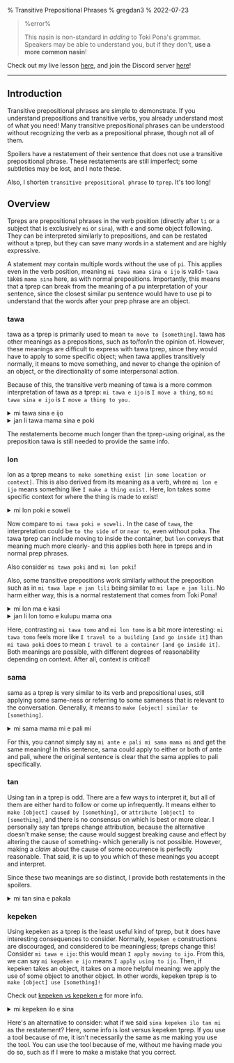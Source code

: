 % Transitive Prepositional Phrases
% gregdan3
% 2022-07-23

> %error%
>
> This nasin is non-standard in _adding_ to Toki Pona's grammar. Speakers may be able to understand you, but if they don't, **use a more common nasin**!

Check out my live lesson [here](https://youtu.be/NpcoCeNOptc), and join the Discord server [here](https://discord.com/invite/acN3PD5y7M)!

---

## Introduction

Transitive prepositional phrases are simple to demonstrate. If you understand
prepositions and transitive verbs, you already understand most of what you
need! Many transitive prepositional phrases can be understood without recognizing the verb as a prepositional phrase, though not all of them.

Spoilers have a restatement of their sentence that does not use a transitive prepositional phrase.
These restatements are still imperfect; some subtleties may be lost, and I note these.

Also, I shorten `transitive prepositional phrase` to `tprep`. It's too long!

## Overview

Tpreps are prepositional phrases in the verb position (directly after `li` or a subject that is exclusively `mi` or `sina`), with `e` and some object following. They can be interpreted similarly to prepositions, and can be restated without a tprep, but they can save many words in a statement and are highly expressive.

A statement may contain multiple words without the use of `pi`. This applies even in the verb position, meaning `mi tawa mama sina e ijo` is valid- `tawa` takes `mama sina` here, as with normal prepositions. Importantly, this means that a tprep can break from the meaning of a pu interpretation of your sentence, since the closest similar pu sentence would have to use pi to understand that the words after your prep phrase are an object.

### tawa

tawa as a tprep is primarily used to mean `to move to [something]`.
tawa has other meanings as a prepositions, such as
to/for/in the opinion of. However, these meanings are difficult to express with tawa
tprep, since they would have to apply to some specific object; when tawa applies transitively normally, it means to move something, and never to change the opinion of an object, or the directionality of some interpersonal action.

Because of this, the transitive verb meaning of tawa is a more common interpretation of tawa as a tprep: `mi tawa e ijo` is `I move a thing`, so `mi tawa sina e ijo` is `I move a thing to you.`

<details><summary> mi tawa sina e ijo </summary>
mi pana e ijo tawa sina

mi tawa e ijo tawa poka sina

</details>

<details><summary> jan li tawa mama sina e poki </summary>
jan li pana e poki tawa mama sina

jan li tawa e poki tawa poka pi mama sina

</details>

The restatements become much longer than the tprep-using original, as the preposition tawa is still needed to provide the same info.

### lon

lon as a tprep means `to make something exist [in some location or context]`. This is also derived from its meaning as a verb, where `mi lon e ijo` means something like `I make a thing exist.` Here, lon takes some specific context for where the thing is made to exist!

<details><summary> mi lon poki e soweli </summary>
mi pana e soweli tawa poki.

mi poki e soweli.

</details>

Now compare to `mi tawa poki e soweli.` In the case of `tawa`, the interpretation could be `to the side of` or `near to`, even without poka. The tawa tprep can include moving to inside the container, but `lon` conveys that meaning much more clearly- and this applies both here in tpreps and in normal prep phrases.

Also consider `mi tawa poki` and `mi lon poki`!

Also, some transitive prepositions work similarly without the preposition such as in `mi tawa lape e jan lili` being similar to `mi lape e jan lili`. No harm either way, this is a normal restatement that comes from Toki Pona!

<details><summary> mi lon ma e kasi </summary>
mi pana e kasi tawa ma
</details>

<details><summary> jan li lon tomo e kulupu mama ona </summary>
jan li tawa e kulupu mama pona tawa tomo
</details>

Here, contrasting `mi tawa tomo` and `mi lon tomo` is a bit more interesting: `mi tawa tomo` feels more like `I travel to a building [and go inside it]` than `mi tawa poki` does to mean `I travel to a container [and go inside it]`. Both meanings are possible, with different degrees of reasonability depending on context. After all, context is critical!

### sama

sama as a tprep is very similar to its verb and prepositional uses, still applying some same-ness or referring to some sameness that is relevant to the conversation. Generally, it means to `make [object] similar to [something]`.

<details><summary> mi sama mama mi e pali mi </summary>
mi ante e pali mi tawa ni: mi pali sama mama mi
</details>

For this, you cannot simply say `mi ante e pali mi sama mama mi` and get the same meaning! In this sentence, sama could apply to either or both of ante and pali, where the original sentence is clear that the sama applies to pali specifically.

### tan

Using tan in a tprep is odd. There are a few ways to interpret it, but all of them are either hard to follow or come up infrequently. It means either to `make [object] caused by [something],` or `attribute [object] to [something]`, and there is no consensus on which is best or more clear. I personally say tan tpreps change attribution, because the alternative doesn't make sense; the cause would suggest breaking cause and effect by altering the cause of something- which generally is not possible. However, making a _claim_ about the cause of some occurrence is perfectly reasonable. That said, it is up to you which of these meanings you accept and interpret.

Since these two meanings are so distinct, I provide both restatements in the spoilers.

<details><summary> mi tan sina e pakala </summary>

mi toki e ni: sina tan e pakala

mi ante e tan pakala tawa sina

</details>

### kepeken

Using kepeken as a tprep is the least useful kind of tprep, but it does have interesting consequences to consider. Normally, `kepeken e` constructions are discouraged, and considered to be meaningless; tpreps change this! Consider `mi tawa e ijo`: this would mean `I apply moving to ijo`. From this, we can say `mi kepeken e ijo` means `I apply using to ijo`. Then, if kepeken takes an object, it takes on a more helpful meaning: we apply the use of some object to another object. In other words, kepeken tprep is to `make [object] use [something]!`

Check out [kepeken vs kepeken e](./kepeken.html) for more info.

<details><summary> mi kepeken ilo e sina</summary>
mi ni e sina: sina kepeken ilo
</details>

Here's an alternative to consider: what if we said `sina kepeken ilo tan mi` as the restatement? Here, some info is lost versus kepeken tprep. If you use a tool because of me, it isn't necessarily the same as me making you use the tool. You can use the tool because of me, without me having made you do so, such as if I were to make a mistake that you correct.
